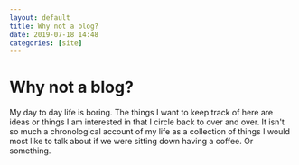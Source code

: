 ```yaml
---
layout: default
title: Why not a blog?
date: 2019-07-18 14:48
categories: [site]
---
```


# Why not a blog?

My day to day life is boring. The things I want to keep track of here are ideas or things I am interested in that I circle back to over and over. It isn't so much a chronological account of my life as a collection of things I would most like to talk about if we were sitting down having a coffee. Or something.